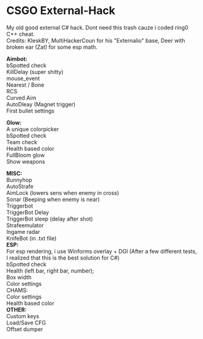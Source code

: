 # CSGO External-Hack
My old good external C# hack. Dont need this trash cauze i coded ring0 C++ cheat.<br>
Credits: KleskBY, MultiHackerCoun for his "Externalio" base, Deer with broken ear (Zat) for some esp math.<br>

<b>Aimbot:</b><br>
bSpotted check<br>
KillDelay (super shitty)<br>
mouse_event<br>
Nearest / Bone<br>
RCS<br>
Curved Aim<br>
AutoDleay (Magnet trigger)<br>
First bullet settings<br>

<b>Glow:</b><br>
A unique colorpicker<br>
bSpotted check<br>
Team check<br>
Health based color<br>
FullBloom glow<br>
Show weapons<br>

<b>MISC:</b><br>
Bunnyhop<br>
AutoStrafe<br>
AimLock (lowers sens when enemy in cross)<br>
Sonar (Beeping when enemy is near)<br>
Triggerbot<br>
TriggerBot Delay<br>
TriggerBot sleep (delay after shot)<br>
Strafeemulator<br>
Ingame radar<br>
KnifeBot (in .txt file)<br>
<b>ESP:</b><br>
For esp rendering, i use Winforms overlay + DGI (After a few different tests, I realized that this is the best solution for C#)<br>
bSpotted check<br>
Health (left bar, right bar, number);<br>
Box width<br>
Color settings<br>
CHAMS:<br>
Color settings<br>
Health based color<br>
<b>OTHER:</b><br>
Custom keys<br>
Load/Save CFG<br>
Offset dumper<br>